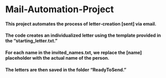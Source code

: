 # Mail-Automation-Project
#### This project automates the process of letter-creation [sent] via email. 
#### The code creates an individualized letter using the template provided in the “starting_letter.txt.” 
#### For each name in the invited_names.txt, we replace the [name] placeholder with the actual name of the person. 
#### The letters are then saved in the folder “ReadyToSend.”
